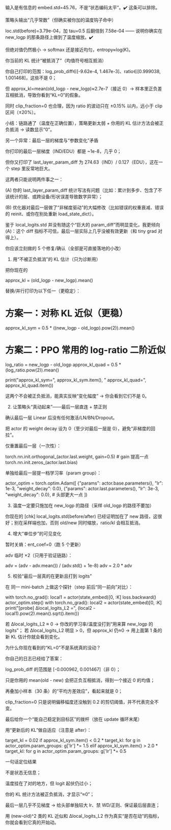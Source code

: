 输入是有信息的
embed.std=45.76，不是“状态编码太平”。✔️ 这条可以排除。

策略头输出“几乎常数”（但确实被你加的温度钩子命中）

loc.std(before)=3.79e-04，加 tau=0.5 后翻倍到 7.58e-04 —— 说明你确实在 new_logp 的那条路径上做到了温度缩放。✔️

但绝对值仍然极小 → softmax 还是接近均匀，entropy≈log(K)。

你当前的 KL 统计“被抵消了”（均值符号相互抵消）

你自己打印的范围：log_prob_diff∈[-9.62e-4, 1.467e-3]、ratio∈[0.999038, 1.001468]，这些不是 0；

但 approx_kl=mean(old_logp - new_logp)≈2.7e-7（接近 0）→ 样本里正负差互相抵消，导致你看到“KL=0”的假象。

同时 clip_fraction=0 也合理，因为 ratio 的波动只在 ±0.15% 以内，远小于 clip 区间（±20%）。

小结：链路通了（温度在正确位置），策略更新太弱 + 你用的 KL 估计方法会被正负抵消 → 读数显示“0”。

另一个异常：最后一层的梯度与“参数变化”矛盾

你打印的最后一层梯度（IND/EDU）都是 ~1e-8，几乎 0；

但你又打印了 last_layer_param_diff 为 274.63（IND）/ 0.127（EDU），这在一个 step 里反常地巨大。

这两者只能说明两件事之一：

(A) 你的 last_layer_param_diff 统计写法有问题（比如：累计到多步、包含了不该统计的层、或跨设备/形状误差导致数字异常）；

(B) 优化器对最后一层做了“非梯度驱动”的大幅修改（比如错误的权重衰减、错误的 reinit、或你在别处重新 load_state_dict）。

鉴于 local_logits.std 并没有随这个“巨大的 param_diff”而明显变化，我更倾向 (A)：这个 diff 指标不可信，最后一层实际上几乎没被有效更新（和 tiny grad 对得上）。

你应该立刻做的 5 个修复/确认（全部是可直接落地的小改）
1) 用“不被正负抵消”的 KL 估计（只为诊断用）

把你现在的

approx_kl = (old_logp - new_logp).mean()


替换/并行打印为以下任一（更稳定）：

# 方案一：对称 KL 近似（更稳）
approx_kl_sym = 0.5 * ((new_logp - old_logp).pow(2)).mean()

# 方案二：PPO 常用的 log-ratio 二阶近似
log_ratio = new_logp - old_logp
approx_kl_quad = 0.5 * (log_ratio.pow(2)).mean()

print("approx_kl_sym=", approx_kl_sym.item(), " approx_kl_quad=", approx_kl_quad.item())


这两个不会被正负抵消，能真实反映“变化幅度” → 你会看到它们不是 0。

2) 让策略头“真动起来”——最后一层直连 + 禁正则

确认最后一层 Linear 后没有任何激活/LN/BN/Dropout。

把 actor 的 weight decay 设为 0（至少对最后一层是 0），避免“非梯度的回拉”。

仅重置最后一层（一次性）：

torch.nn.init.orthogonal_(actor.last.weight, gain=0.5)  # gain 提高一点
torch.nn.init.zeros_(actor.last.bias)


单独给最后一层提一档学习率（param group）：

actor_optim = torch.optim.Adam([
    {"params": actor.base.parameters(), "lr": 1e-3, "weight_decay": 0.0},
    {"params": actor.last.parameters(), "lr": 3e-3, "weight_decay": 0.0},  # 头部更大一点
])

3) 温度一定要只施加在 new_logp 的路径（采样 old_logp 的路径不要加）

你现在的 [chk] local_logits.std(before/after) 已经证明加在了 new 路径，这很好；别在采样端也加，否则 old/new 同时缩放，ratio/kl 会相互抵消。

4) 增大“单位步”的可见变化

暂时关熵：ent_coef=0（跑 5 个更新）

adv 临时 ×2（只用于验证链路）：

adv = (adv - adv.mean()) / (adv.std() + 1e-8)
adv = 2.0 * adv

5) 校验“最后一层真的在更新且打到 logits”

在 同一 mini-batch 上做这个探针（step 前后“同一前向”对比）：

with torch.no_grad():
    local1 = actor(state_embed)[0, :K]
loss.backward()
actor_optim.step()
with torch.no_grad():
    local2 = actor(state_embed)[0, :K]
print("[probe] Δlocal_logits_L2 =", (local2 - local1).pow(2).mean().sqrt().item())


若 Δlocal_logits_L2 ≈ 0 → 你改的学习率/温度没打到“用来算 new_logp 的 logits”；
若 Δlocal_logits_L2 明显 > 0，但 approx_kl 仍≈0 → 用上面第 1 条的新 KL 估计你就会看到变化。

为什么你现在看到的“KL=0”不是系统真的没动？

你自己的日志已经给了答案：

log_prob_diff 的范围是 [-0.000962, 0.001467]（非 0）；

只是你用的 mean(old - new) 会把正负互相抵消，得到一个接近 0 的均值；

再叠加小样本（30 条）的“平均方差效应”，看起来就是 0；

clip_fraction=0 只是说明偏移幅度还没触到 0.2 的剪切阈值，并不代表完全不变。

最后给你一个“能自己稳定到目标区”的拨杆（放在 update 循环末尾）

用“更新后的 KL”做自适应（注意是 after）：

target_kl = 0.02
if approx_kl_sym.item() < 0.2 * target_kl:
    for g in actor_optim.param_groups: g['lr'] *= 1.5
elif approx_kl_sym.item() > 2.0 * target_kl:
    for g in actor_optim.param_groups: g['lr'] *= 0.5

一句话定位结果

不是状态无信息；

温度挂在了对的地方，但 logit 起伏仍过小；

你的 KL 统计方法被正负抵消，才显示“≈0”；

最后一层几乎不见梯度 → 给头部单独较大 lr、禁 WD/正则、保证最后层直连；

用 (new-old)^2 类的 KL 近似和 Δlocal_logits_L2 作为真实“是否在动”的指标，你就会看到它真的开始动。